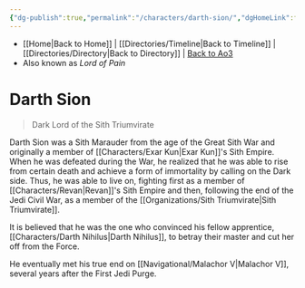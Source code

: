 ```yaml
---
{"dg-publish":true,"permalink":"/characters/darth-sion/","dgHomeLink":false}
---
```


- [[Home\|Back to Home]] | [[Directories/Timeline\|Back to Timeline]] | [[Directories/Directory\|Back to Directory]] | [Back to Ao3](https://archiveofourown.org/works/19334440/chapters/45992584)
- Also known as *Lord of Pain*

# Darth Sion
>Dark Lord of the Sith Triumvirate

Darth Sion was a Sith Marauder from the age of the Great Sith War and originally a member of [[Characters/Exar Kun\|Exar Kun]]'s Sith Empire. When he was defeated during the War, he realized that he was able to rise from certain death and achieve a form of immortality by calling on the Dark side. Thus, he was able to live on, fighting first as a member of [[Characters/Revan\|Revan]]'s Sith Empire and then, following the end of the Jedi Civil War, as a member of the [[Organizations/Sith Triumvirate\|Sith Triumvirate]]. 

It is believed that he was the one who convinced his fellow apprentice, [[Characters/Darth Nihilus\|Darth Nihilus]], to betray their master and cut her off from the Force. 

He eventually met his true end on [[Navigational/Malachor V\|Malachor V]], several years after the First Jedi Purge. 